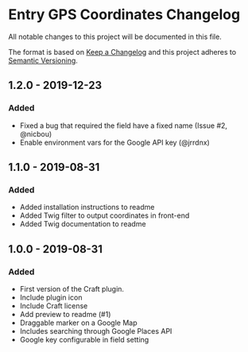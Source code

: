 # Entry GPS Coordinates Changelog

All notable changes to this project will be documented in this file.

The format is based on [Keep a Changelog](http://keepachangelog.com/) and this project adheres to [Semantic Versioning](http://semver.org/).

## 1.2.0 - 2019-12-23
### Added 
- Fixed a bug that required the field have a fixed name (Issue #2, @nicbou)
- Enable environment vars for the Google API key (@jrrdnx)


## 1.1.0 - 2019-08-31
### Added 
- Added installation instructions to readme
- Added Twig filter to output coordinates in front-end
- Added Twig documentation to readme


## 1.0.0 - 2019-08-31
### Added 
- First version of the Craft plugin.
- Include plugin icon
- Include Craft license
- Add preview to readme (#1)
- Draggable marker on a Google Map
- Includes searching through Google Places API
- Google key configurable in field setting


